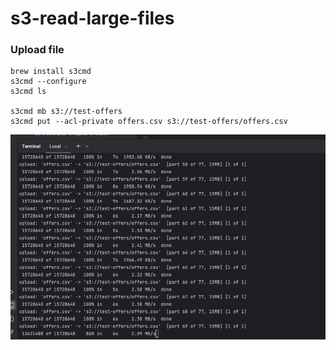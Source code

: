 # s3-read-large-files

### Upload file
```shell
brew install s3cmd
s3cmd --configure
s3cmd ls

s3cmd mb s3://test-offers
s3cmd put --acl-private offers.csv s3://test-offers/offers.csv
```

![](upload.png)